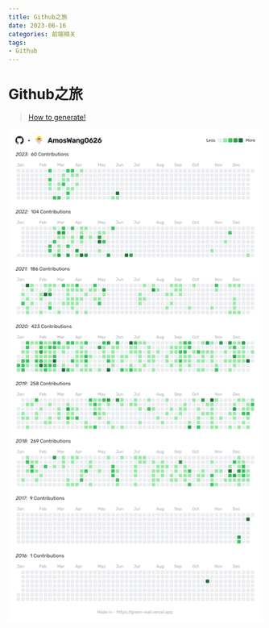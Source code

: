 ```yaml
---
title: Github之旅
date: 2023-06-16
categories: 前端相关
tags:
- Github
---
```


# Github之旅

> [How to generate!](https://green-wall.vercel.app/)

![](../../../asset/public/images/article/others/AmosWang0626_contributions.png)
